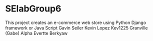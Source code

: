 # SElabGroup6
This project creates an e-commerce web store using Python Django framework or Java Script
Gavin Seiler 
Kevin Lopez Kev1225
Granville (Gabe) Alpha
Evertte Berkyaw
